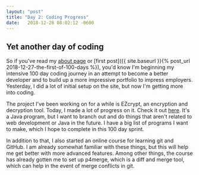 ```yaml
---
layout: "post"
title: "Day 2: Coding Progress"
date:   2018-12-28 08:02:12 -0600
---
```


## Yet another day of coding

So if you've read my [about page](/about/) or [first post]({{ site.baseurl }}{% post_url 2018-12-27-the-first-of-100-days %}), you'd know I'm beginning my intensive 100 day coding journey in an attempt to become a better developer and to build up a more impressive portfolio to impress employers. Yesterday, I did a lot of initial setup on the site, but now I'm getting more into coding.

The project I've been working on for a while is EZcrypt, an encryption and decryption tool. Today, I made a lot of progress on it. Check it out [here](https://github.com/0x416c616e/ezcrypt). It's a Java program, but I want to branch out and do things that aren't related to web development or Java in the future. I have a big list of programs I want to make, which I hope to complete in this 100 day sprint.

In addition to that, I also started an online course for learning git and GitHub. I am already somewhat familiar with these things, but this will help me get better with more advanced features. Among other things, the course has already gotten me to set up p4merge, which is a diff and merge tool, which can help in the event of merge conflicts in git. 
